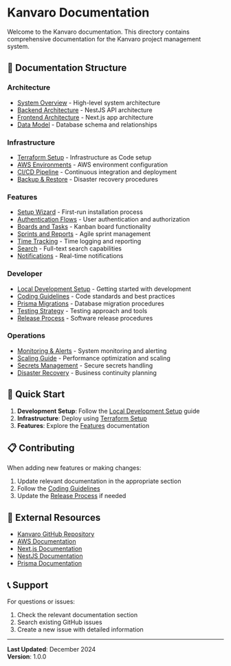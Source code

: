 # Kanvaro Documentation

Welcome to the Kanvaro documentation. This directory contains comprehensive documentation for the Kanvaro project management system.

## 📁 Documentation Structure

### Architecture
- [System Overview](./architecture/system-overview.md) - High-level system architecture
- [Backend Architecture](./architecture/backend-architecture.md) - NestJS API architecture
- [Frontend Architecture](./architecture/frontend-architecture.md) - Next.js app architecture
- [Data Model](./architecture/data-model.md) - Database schema and relationships

### Infrastructure
- [Terraform Setup](./infra/terraform-setup.md) - Infrastructure as Code setup
- [AWS Environments](./infra/aws-environments.md) - AWS environment configuration
- [CI/CD Pipeline](./infra/ci-cd-pipeline.md) - Continuous integration and deployment
- [Backup & Restore](./infra/backup-restore-dr.md) - Disaster recovery procedures

### Features
- [Setup Wizard](./features/setup-wizard.md) - First-run installation process
- [Authentication Flows](./features/authentication-flows.md) - User authentication and authorization
- [Boards and Tasks](./features/boards-and-tasks.md) - Kanban board functionality
- [Sprints and Reports](./features/sprints-and-reports.md) - Agile sprint management
- [Time Tracking](./features/time-tracking.md) - Time logging and reporting
- [Search](./features/search.md) - Full-text search capabilities
- [Notifications](./features/notifications.md) - Real-time notifications

### Developer
- [Local Development Setup](./developer/local-dev-setup.md) - Getting started with development
- [Coding Guidelines](./developer/coding-guidelines.md) - Code standards and best practices
- [Prisma Migrations](./developer/prisma-migrations.md) - Database migration procedures
- [Testing Strategy](./developer/testing-strategy.md) - Testing approach and tools
- [Release Process](./developer/release-process.md) - Software release procedures

### Operations
- [Monitoring & Alerts](./ops/monitoring-alerts.md) - System monitoring and alerting
- [Scaling Guide](./ops/scaling-guide.md) - Performance optimization and scaling
- [Secrets Management](./ops/secrets-management.md) - Secure secrets handling
- [Disaster Recovery](./ops/disaster-recovery.md) - Business continuity planning

## 🚀 Quick Start

1. **Development Setup**: Follow the [Local Development Setup](./developer/local-dev-setup.md) guide
2. **Infrastructure**: Deploy using [Terraform Setup](./infra/terraform-setup.md)
3. **Features**: Explore the [Features](./features/) documentation

## 📋 Contributing

When adding new features or making changes:

1. Update relevant documentation in the appropriate section
2. Follow the [Coding Guidelines](./developer/coding-guidelines.md)
3. Update the [Release Process](./developer/release-process.md) if needed

## 🔗 External Resources

- [Kanvaro GitHub Repository](https://github.com/kanvaro/kanvaro)
- [AWS Documentation](https://docs.aws.amazon.com/)
- [Next.js Documentation](https://nextjs.org/docs)
- [NestJS Documentation](https://docs.nestjs.com/)
- [Prisma Documentation](https://www.prisma.io/docs)

## 📞 Support

For questions or issues:

1. Check the relevant documentation section
2. Search existing GitHub issues
3. Create a new issue with detailed information

---

**Last Updated**: December 2024  
**Version**: 1.0.0

